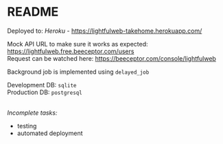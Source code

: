 # README

Deployed to: _Heroku_ - https://lightfulweb-takehome.herokuapp.com/

Mock API URL to make sure it works as expected: https://lightfulweb.free.beeceptor.com/users
\
Request can be watched here: https://beeceptor.com/console/lightfulweb

Background job is implemented using `delayed_job`

Development DB: `sqlite` \
Production DB: `postgresql`

\
_Incomplete tasks:_ 
* testing
* automated deployment
